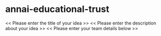 # annai-educational-trust
<< Please enter the title of your idea >>
<< Please enter the description about your idea >>
<< Please enter your team details below >>
